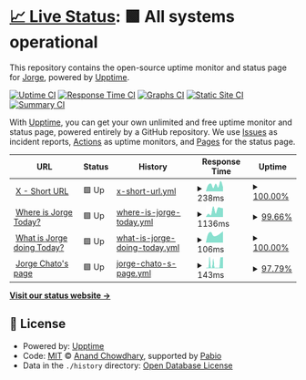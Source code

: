 # [📈 Live Status](https://status.jrg.tools): <!--live status--> **🟩 All systems operational**

This repository contains the open-source uptime monitor and status page for [Jorge](https://whatisjorgedoing.today/), powered by [Upptime](https://github.com/upptime/upptime).

[![Uptime CI](https://github.com/jorgechato/status.jrg.tools/workflows/Uptime%20CI/badge.svg)](https://github.com/jorgechato/status.jrg.tools/actions?query=workflow%3A%22Uptime+CI%22)
[![Response Time CI](https://github.com/jorgechato/status.jrg.tools/workflows/Response%20Time%20CI/badge.svg)](https://github.com/jorgechato/status.jrg.tools/actions?query=workflow%3A%22Response+Time+CI%22)
[![Graphs CI](https://github.com/jorgechato/status.jrg.tools/workflows/Graphs%20CI/badge.svg)](https://github.com/jorgechato/status.jrg.tools/actions?query=workflow%3A%22Graphs+CI%22)
[![Static Site CI](https://github.com/jorgechato/status.jrg.tools/workflows/Static%20Site%20CI/badge.svg)](https://github.com/jorgechato/status.jrg.tools/actions?query=workflow%3A%22Static+Site+CI%22)
[![Summary CI](https://github.com/jorgechato/status.jrg.tools/workflows/Summary%20CI/badge.svg)](https://github.com/jorgechato/status.jrg.tools/actions?query=workflow%3A%22Summary+CI%22)

With [Upptime](https://upptime.js.org), you can get your own unlimited and free uptime monitor and status page, powered entirely by a GitHub repository. We use [Issues](https://github.com/jorgechato/status.jrg.tools/issues) as incident reports, [Actions](https://github.com/jorgechato/status.jrg.tools/actions) as uptime monitors, and [Pages](https://status.jrg.tools) for the status page.

<!--start: status pages-->
<!-- This summary is generated by Upptime (https://github.com/upptime/upptime) -->
<!-- Do not edit this manually, your changes will be overwritten -->
<!-- prettier-ignore -->
| URL | Status | History | Response Time | Uptime |
| --- | ------ | ------- | ------------- | ------ |
| <img alt="" src="https://icons.duckduckgo.com/ip3/x.jrg.tools.ico" height="13"> [X - Short URL](https://x.jrg.tools/health) | 🟩 Up | [x-short-url.yml](https://github.com/jrg-tools/status/commits/HEAD/history/x-short-url.yml) | <details><summary><img alt="Response time graph" src="./graphs/x-short-url/response-time-week.png" height="20"> 238ms</summary><br><a href="https://status.jrg.tools/history/x-short-url"><img alt="Response time 285" src="https://img.shields.io/endpoint?url=https%3A%2F%2Fraw.githubusercontent.com%2Fjrg-tools%2Fstatus%2FHEAD%2Fapi%2Fx-short-url%2Fresponse-time.json"></a><br><a href="https://status.jrg.tools/history/x-short-url"><img alt="24-hour response time 160" src="https://img.shields.io/endpoint?url=https%3A%2F%2Fraw.githubusercontent.com%2Fjrg-tools%2Fstatus%2FHEAD%2Fapi%2Fx-short-url%2Fresponse-time-day.json"></a><br><a href="https://status.jrg.tools/history/x-short-url"><img alt="7-day response time 238" src="https://img.shields.io/endpoint?url=https%3A%2F%2Fraw.githubusercontent.com%2Fjrg-tools%2Fstatus%2FHEAD%2Fapi%2Fx-short-url%2Fresponse-time-week.json"></a><br><a href="https://status.jrg.tools/history/x-short-url"><img alt="30-day response time 236" src="https://img.shields.io/endpoint?url=https%3A%2F%2Fraw.githubusercontent.com%2Fjrg-tools%2Fstatus%2FHEAD%2Fapi%2Fx-short-url%2Fresponse-time-month.json"></a><br><a href="https://status.jrg.tools/history/x-short-url"><img alt="1-year response time 285" src="https://img.shields.io/endpoint?url=https%3A%2F%2Fraw.githubusercontent.com%2Fjrg-tools%2Fstatus%2FHEAD%2Fapi%2Fx-short-url%2Fresponse-time-year.json"></a></details> | <details><summary><a href="https://status.jrg.tools/history/x-short-url">100.00%</a></summary><a href="https://status.jrg.tools/history/x-short-url"><img alt="All-time uptime 99.93%" src="https://img.shields.io/endpoint?url=https%3A%2F%2Fraw.githubusercontent.com%2Fjrg-tools%2Fstatus%2FHEAD%2Fapi%2Fx-short-url%2Fuptime.json"></a><br><a href="https://status.jrg.tools/history/x-short-url"><img alt="24-hour uptime 100.00%" src="https://img.shields.io/endpoint?url=https%3A%2F%2Fraw.githubusercontent.com%2Fjrg-tools%2Fstatus%2FHEAD%2Fapi%2Fx-short-url%2Fuptime-day.json"></a><br><a href="https://status.jrg.tools/history/x-short-url"><img alt="7-day uptime 100.00%" src="https://img.shields.io/endpoint?url=https%3A%2F%2Fraw.githubusercontent.com%2Fjrg-tools%2Fstatus%2FHEAD%2Fapi%2Fx-short-url%2Fuptime-week.json"></a><br><a href="https://status.jrg.tools/history/x-short-url"><img alt="30-day uptime 100.00%" src="https://img.shields.io/endpoint?url=https%3A%2F%2Fraw.githubusercontent.com%2Fjrg-tools%2Fstatus%2FHEAD%2Fapi%2Fx-short-url%2Fuptime-month.json"></a><br><a href="https://status.jrg.tools/history/x-short-url"><img alt="1-year uptime 99.93%" src="https://img.shields.io/endpoint?url=https%3A%2F%2Fraw.githubusercontent.com%2Fjrg-tools%2Fstatus%2FHEAD%2Fapi%2Fx-short-url%2Fuptime-year.json"></a></details>
| <img alt="" src="https://icons.duckduckgo.com/ip3/whereisjorge.today.ico" height="13"> [Where is Jorge Today?](https://whereisjorge.today/) | 🟩 Up | [where-is-jorge-today.yml](https://github.com/jrg-tools/status/commits/HEAD/history/where-is-jorge-today.yml) | <details><summary><img alt="Response time graph" src="./graphs/where-is-jorge-today/response-time-week.png" height="20"> 1136ms</summary><br><a href="https://status.jrg.tools/history/where-is-jorge-today"><img alt="Response time 752" src="https://img.shields.io/endpoint?url=https%3A%2F%2Fraw.githubusercontent.com%2Fjrg-tools%2Fstatus%2FHEAD%2Fapi%2Fwhere-is-jorge-today%2Fresponse-time.json"></a><br><a href="https://status.jrg.tools/history/where-is-jorge-today"><img alt="24-hour response time 1513" src="https://img.shields.io/endpoint?url=https%3A%2F%2Fraw.githubusercontent.com%2Fjrg-tools%2Fstatus%2FHEAD%2Fapi%2Fwhere-is-jorge-today%2Fresponse-time-day.json"></a><br><a href="https://status.jrg.tools/history/where-is-jorge-today"><img alt="7-day response time 1136" src="https://img.shields.io/endpoint?url=https%3A%2F%2Fraw.githubusercontent.com%2Fjrg-tools%2Fstatus%2FHEAD%2Fapi%2Fwhere-is-jorge-today%2Fresponse-time-week.json"></a><br><a href="https://status.jrg.tools/history/where-is-jorge-today"><img alt="30-day response time 817" src="https://img.shields.io/endpoint?url=https%3A%2F%2Fraw.githubusercontent.com%2Fjrg-tools%2Fstatus%2FHEAD%2Fapi%2Fwhere-is-jorge-today%2Fresponse-time-month.json"></a><br><a href="https://status.jrg.tools/history/where-is-jorge-today"><img alt="1-year response time 752" src="https://img.shields.io/endpoint?url=https%3A%2F%2Fraw.githubusercontent.com%2Fjrg-tools%2Fstatus%2FHEAD%2Fapi%2Fwhere-is-jorge-today%2Fresponse-time-year.json"></a></details> | <details><summary><a href="https://status.jrg.tools/history/where-is-jorge-today">99.66%</a></summary><a href="https://status.jrg.tools/history/where-is-jorge-today"><img alt="All-time uptime 99.97%" src="https://img.shields.io/endpoint?url=https%3A%2F%2Fraw.githubusercontent.com%2Fjrg-tools%2Fstatus%2FHEAD%2Fapi%2Fwhere-is-jorge-today%2Fuptime.json"></a><br><a href="https://status.jrg.tools/history/where-is-jorge-today"><img alt="24-hour uptime 100.00%" src="https://img.shields.io/endpoint?url=https%3A%2F%2Fraw.githubusercontent.com%2Fjrg-tools%2Fstatus%2FHEAD%2Fapi%2Fwhere-is-jorge-today%2Fuptime-day.json"></a><br><a href="https://status.jrg.tools/history/where-is-jorge-today"><img alt="7-day uptime 99.66%" src="https://img.shields.io/endpoint?url=https%3A%2F%2Fraw.githubusercontent.com%2Fjrg-tools%2Fstatus%2FHEAD%2Fapi%2Fwhere-is-jorge-today%2Fuptime-week.json"></a><br><a href="https://status.jrg.tools/history/where-is-jorge-today"><img alt="30-day uptime 99.92%" src="https://img.shields.io/endpoint?url=https%3A%2F%2Fraw.githubusercontent.com%2Fjrg-tools%2Fstatus%2FHEAD%2Fapi%2Fwhere-is-jorge-today%2Fuptime-month.json"></a><br><a href="https://status.jrg.tools/history/where-is-jorge-today"><img alt="1-year uptime 99.97%" src="https://img.shields.io/endpoint?url=https%3A%2F%2Fraw.githubusercontent.com%2Fjrg-tools%2Fstatus%2FHEAD%2Fapi%2Fwhere-is-jorge-today%2Fuptime-year.json"></a></details>
| <img alt="" src="https://icons.duckduckgo.com/ip3/what.jorgechato.com.ico" height="13"> [What is Jorge doing Today?](https://what.jorgechato.com/) | 🟩 Up | [what-is-jorge-doing-today.yml](https://github.com/jrg-tools/status/commits/HEAD/history/what-is-jorge-doing-today.yml) | <details><summary><img alt="Response time graph" src="./graphs/what-is-jorge-doing-today/response-time-week.png" height="20"> 106ms</summary><br><a href="https://status.jrg.tools/history/what-is-jorge-doing-today"><img alt="Response time 182" src="https://img.shields.io/endpoint?url=https%3A%2F%2Fraw.githubusercontent.com%2Fjrg-tools%2Fstatus%2FHEAD%2Fapi%2Fwhat-is-jorge-doing-today%2Fresponse-time.json"></a><br><a href="https://status.jrg.tools/history/what-is-jorge-doing-today"><img alt="24-hour response time 137" src="https://img.shields.io/endpoint?url=https%3A%2F%2Fraw.githubusercontent.com%2Fjrg-tools%2Fstatus%2FHEAD%2Fapi%2Fwhat-is-jorge-doing-today%2Fresponse-time-day.json"></a><br><a href="https://status.jrg.tools/history/what-is-jorge-doing-today"><img alt="7-day response time 106" src="https://img.shields.io/endpoint?url=https%3A%2F%2Fraw.githubusercontent.com%2Fjrg-tools%2Fstatus%2FHEAD%2Fapi%2Fwhat-is-jorge-doing-today%2Fresponse-time-week.json"></a><br><a href="https://status.jrg.tools/history/what-is-jorge-doing-today"><img alt="30-day response time 139" src="https://img.shields.io/endpoint?url=https%3A%2F%2Fraw.githubusercontent.com%2Fjrg-tools%2Fstatus%2FHEAD%2Fapi%2Fwhat-is-jorge-doing-today%2Fresponse-time-month.json"></a><br><a href="https://status.jrg.tools/history/what-is-jorge-doing-today"><img alt="1-year response time 182" src="https://img.shields.io/endpoint?url=https%3A%2F%2Fraw.githubusercontent.com%2Fjrg-tools%2Fstatus%2FHEAD%2Fapi%2Fwhat-is-jorge-doing-today%2Fresponse-time-year.json"></a></details> | <details><summary><a href="https://status.jrg.tools/history/what-is-jorge-doing-today">100.00%</a></summary><a href="https://status.jrg.tools/history/what-is-jorge-doing-today"><img alt="All-time uptime 99.40%" src="https://img.shields.io/endpoint?url=https%3A%2F%2Fraw.githubusercontent.com%2Fjrg-tools%2Fstatus%2FHEAD%2Fapi%2Fwhat-is-jorge-doing-today%2Fuptime.json"></a><br><a href="https://status.jrg.tools/history/what-is-jorge-doing-today"><img alt="24-hour uptime 100.00%" src="https://img.shields.io/endpoint?url=https%3A%2F%2Fraw.githubusercontent.com%2Fjrg-tools%2Fstatus%2FHEAD%2Fapi%2Fwhat-is-jorge-doing-today%2Fuptime-day.json"></a><br><a href="https://status.jrg.tools/history/what-is-jorge-doing-today"><img alt="7-day uptime 100.00%" src="https://img.shields.io/endpoint?url=https%3A%2F%2Fraw.githubusercontent.com%2Fjrg-tools%2Fstatus%2FHEAD%2Fapi%2Fwhat-is-jorge-doing-today%2Fuptime-week.json"></a><br><a href="https://status.jrg.tools/history/what-is-jorge-doing-today"><img alt="30-day uptime 100.00%" src="https://img.shields.io/endpoint?url=https%3A%2F%2Fraw.githubusercontent.com%2Fjrg-tools%2Fstatus%2FHEAD%2Fapi%2Fwhat-is-jorge-doing-today%2Fuptime-month.json"></a><br><a href="https://status.jrg.tools/history/what-is-jorge-doing-today"><img alt="1-year uptime 99.40%" src="https://img.shields.io/endpoint?url=https%3A%2F%2Fraw.githubusercontent.com%2Fjrg-tools%2Fstatus%2FHEAD%2Fapi%2Fwhat-is-jorge-doing-today%2Fuptime-year.json"></a></details>
| <img alt="" src="https://icons.duckduckgo.com/ip3/jorgechato.com.ico" height="13"> [Jorge Chato's page](https://jorgechato.com/) | 🟩 Up | [jorge-chato-s-page.yml](https://github.com/jrg-tools/status/commits/HEAD/history/jorge-chato-s-page.yml) | <details><summary><img alt="Response time graph" src="./graphs/jorge-chato-s-page/response-time-week.png" height="20"> 143ms</summary><br><a href="https://status.jrg.tools/history/jorge-chato-s-page"><img alt="Response time 159" src="https://img.shields.io/endpoint?url=https%3A%2F%2Fraw.githubusercontent.com%2Fjrg-tools%2Fstatus%2FHEAD%2Fapi%2Fjorge-chato-s-page%2Fresponse-time.json"></a><br><a href="https://status.jrg.tools/history/jorge-chato-s-page"><img alt="24-hour response time 391" src="https://img.shields.io/endpoint?url=https%3A%2F%2Fraw.githubusercontent.com%2Fjrg-tools%2Fstatus%2FHEAD%2Fapi%2Fjorge-chato-s-page%2Fresponse-time-day.json"></a><br><a href="https://status.jrg.tools/history/jorge-chato-s-page"><img alt="7-day response time 143" src="https://img.shields.io/endpoint?url=https%3A%2F%2Fraw.githubusercontent.com%2Fjrg-tools%2Fstatus%2FHEAD%2Fapi%2Fjorge-chato-s-page%2Fresponse-time-week.json"></a><br><a href="https://status.jrg.tools/history/jorge-chato-s-page"><img alt="30-day response time 114" src="https://img.shields.io/endpoint?url=https%3A%2F%2Fraw.githubusercontent.com%2Fjrg-tools%2Fstatus%2FHEAD%2Fapi%2Fjorge-chato-s-page%2Fresponse-time-month.json"></a><br><a href="https://status.jrg.tools/history/jorge-chato-s-page"><img alt="1-year response time 159" src="https://img.shields.io/endpoint?url=https%3A%2F%2Fraw.githubusercontent.com%2Fjrg-tools%2Fstatus%2FHEAD%2Fapi%2Fjorge-chato-s-page%2Fresponse-time-year.json"></a></details> | <details><summary><a href="https://status.jrg.tools/history/jorge-chato-s-page">97.79%</a></summary><a href="https://status.jrg.tools/history/jorge-chato-s-page"><img alt="All-time uptime 99.56%" src="https://img.shields.io/endpoint?url=https%3A%2F%2Fraw.githubusercontent.com%2Fjrg-tools%2Fstatus%2FHEAD%2Fapi%2Fjorge-chato-s-page%2Fuptime.json"></a><br><a href="https://status.jrg.tools/history/jorge-chato-s-page"><img alt="24-hour uptime 100.00%" src="https://img.shields.io/endpoint?url=https%3A%2F%2Fraw.githubusercontent.com%2Fjrg-tools%2Fstatus%2FHEAD%2Fapi%2Fjorge-chato-s-page%2Fuptime-day.json"></a><br><a href="https://status.jrg.tools/history/jorge-chato-s-page"><img alt="7-day uptime 97.79%" src="https://img.shields.io/endpoint?url=https%3A%2F%2Fraw.githubusercontent.com%2Fjrg-tools%2Fstatus%2FHEAD%2Fapi%2Fjorge-chato-s-page%2Fuptime-week.json"></a><br><a href="https://status.jrg.tools/history/jorge-chato-s-page"><img alt="30-day uptime 99.04%" src="https://img.shields.io/endpoint?url=https%3A%2F%2Fraw.githubusercontent.com%2Fjrg-tools%2Fstatus%2FHEAD%2Fapi%2Fjorge-chato-s-page%2Fuptime-month.json"></a><br><a href="https://status.jrg.tools/history/jorge-chato-s-page"><img alt="1-year uptime 99.56%" src="https://img.shields.io/endpoint?url=https%3A%2F%2Fraw.githubusercontent.com%2Fjrg-tools%2Fstatus%2FHEAD%2Fapi%2Fjorge-chato-s-page%2Fuptime-year.json"></a></details>

<!--end: status pages-->

[**Visit our status website →**](https://status.jrg.tools)

## 📄 License

- Powered by: [Upptime](https://github.com/upptime/upptime)
- Code: [MIT](./LICENSE) © [Anand Chowdhary](https://anandchowdhary.com), supported by [Pabio](https://pabio.com)
- Data in the `./history` directory: [Open Database License](https://opendatacommons.org/licenses/odbl/1-0/)
